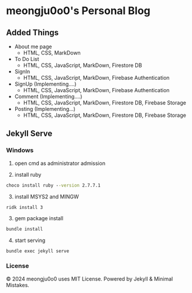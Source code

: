 # meongju0o0's Personal Blog

## Added Things
- About me page
   - HTML, CSS, MarkDown
- To Do List
   - HTML, CSS, JavaScript, MarkDown, Firestore DB
- SignIn
   - HTML, CSS, JavaScript, MarkDown, Firebase Authentication
- SignUp (Implementing....)
   - HTML, CSS, JavaScript, MarkDown, Firebase Authentication
- Comment (Implementing....)
   - HTML, CSS, JavaScript, MarkDown, Firestore DB, Firebase Storage
- Posting (Implementing...)
   - HTML, CSS, JavaScript, MarkDown, Firestore DB, Firebase Storage

## Jekyll Serve
### Windows
1. open cmd as administrator admission

2. install ruby
```cmd
choco install ruby --version 2.7.7.1
```

3. install MSYS2 and MINGW
```cmd
ridk install 3
```

3. gem package install
```cmd
bundle install
```

4. start serving
```cnd
bundle exec jekyll serve
```

### License
© 2024 meongju0o0 uses MIT License. Powered by Jekyll & Minimal Mistakes.
